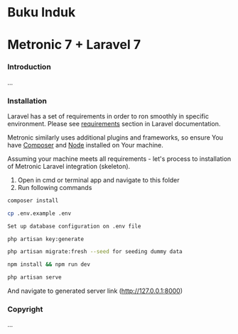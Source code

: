 # Buku Induk
# Metronic 7 + Laravel 7

### Introduction

...

### Installation

Laravel has a set of requirements in order to ron smoothly in specific environment. Please see [requirements](https://laravel.com/docs/7.x#server-requirements) section in Laravel documentation.

Metronic similarly uses additional plugins and frameworks, so ensure You have [Composer](https://getcomposer.org/) and [Node](https://nodejs.org/) installed on Your machine.

Assuming your machine meets all requirements - let's process to installation of Metronic Laravel integration (skeleton).

1. Open in cmd or terminal app and navigate to this folder
2. Run following commands

```bash
composer install
```

```bash
cp .env.example .env
```

```bash
Set up database configuration on .env file
```

```bash
php artisan key:generate
```

```bash
php artisan migrate:fresh --seed for seeding dummy data
```

```bash
npm install && npm run dev
```

```bash
php artisan serve
```

And navigate to generated server link (http://127.0.0.1:8000)

### Copyright

...
